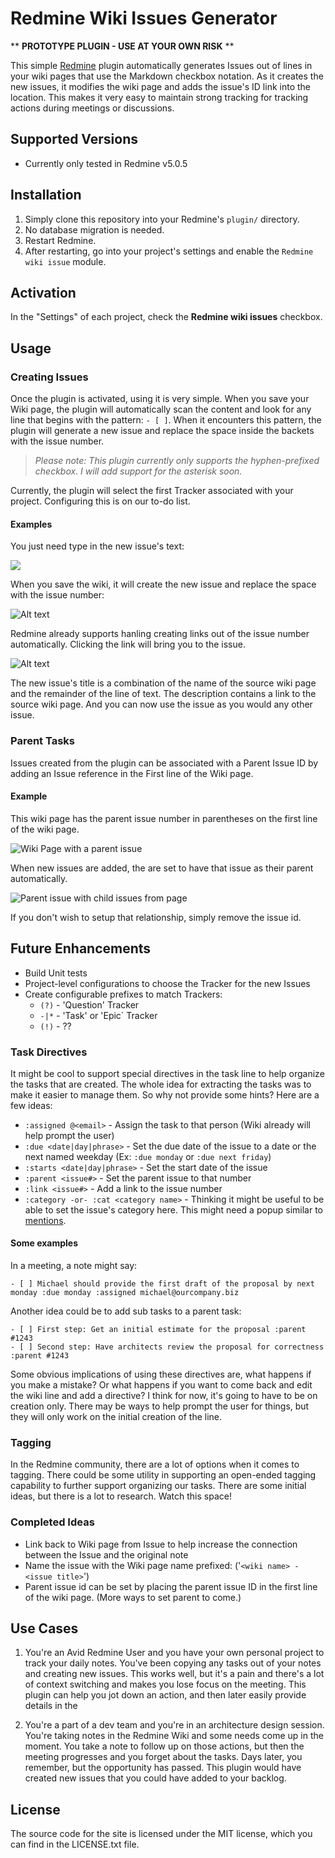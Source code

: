 # Redmine Wiki Issues Generator

** **PROTOTYPE PLUGIN - USE AT YOUR OWN RISK** **

This simple [Redmine](https://www.redmine.org/) plugin automatically generates Issues out of lines in your wiki pages that use the Markdown checkbox notation. As it creates the new issues, it modifies the wiki page and adds the issue's ID link into the location. This makes it very easy to maintain strong tracking for tracking actions during meetings or discussions.

## Supported Versions

* Currently only tested in Redmine v5.0.5

## Installation

1. Simply clone this repository into your Redmine's `plugin/` directory.
2. No database migration is needed.
4. Restart Redmine.
5. After restarting, go into your project's settings and enable the `Redmine wiki issue` module.

## Activation

In the "Settings" of each project, check the **Redmine wiki issues** checkbox.

## Usage

### Creating Issues

Once the plugin is activated, using it is very simple. When you save your Wiki page, the plugin will automatically scan the content and look for any line that begins with the pattern: `- [ ]`. When it encounters this pattern, the plugin will generate a new issue and replace the space inside the backets with the issue number. 

> *Please note: This plugin currently only supports the hyphen-prefixed checkbox. I will add support for the asterisk soon.*

Currently, the plugin will select the first Tracker associated with your project. Configuring this is on our to-do list.

#### Examples

You just need type in the new issue's text:

![](docs/editing-wiki-task.png)

When you save the wiki, it will create the new issue and replace the space with the issue number:

![Alt text](docs/saved-wiki-task.png)

Redmine already supports hanling creating links out of the issue number automatically. Clicking the link will bring you to the issue. 

![Alt text](docs/new-issue.png)

The new issue's title is a combination of the name of the source wiki page and the remainder of the line of text. The description contains a link to the source wiki page. And you can now use the issue as you would any other issue.

### Parent Tasks

Issues created from the plugin can be associated with a Parent Issue ID by adding an Issue reference in the First line of the Wiki page. 

#### Example

This wiki page has the parent issue number in parentheses on the first line of the wiki page.

![Wiki Page with a parent issue](docs/wiki_page_parent_issue.png)

When new issues are added, the are set to have that issue as their parent automatically. 

![Parent issue with child issues from page](docs/wiki_parent_issue.png)

If you don't wish to setup that relationship, simply remove the issue id.

## Future Enhancements

* Build Unit tests
* Project-level configurations to choose the Tracker for the new Issues
* Create configurable prefixes to match Trackers:
  * `(?)` - 'Question' Tracker
  * `-|*` - 'Task' or 'Epic` Tracker
  * `(!)` - ??

### Task Directives
It might be cool to support special directives in the task line to help organize the tasks that are created. The whole idea for extracting the tasks was to make it easier to manage them. So why not provide some hints? Here are a few ideas:

  * `:assigned @<email>` - Assign the task to that person (Wiki already will help prompt the user)
  * `:due <date|day|phrase>` - Set the due date of the issue to a date or the next named weekday (Ex: `:due monday` or `:due next friday`)
  * `:starts <date|day|phrase>` - Set the start date of the issue
  * `:parent <issue#>` - Set the parent issue to that number
  * `:link <issue#>` - Add a link to the issue number
  * `:category -or- :cat <category name>` - Thinking it might be useful to be able to set the issue's category here. This might need a popup similar to [mentions](https://www.redmine.org/issues/13919).
  
#### Some examples

In a meeting, a note might say:
```
- [ ] Michael should provide the first draft of the proposal by next monday :due monday :assigned michael@ourcompany.biz
```

Another idea could be to add sub tasks to a parent task:
```
- [ ] First step: Get an initial estimate for the proposal :parent #1243
- [ ] Second step: Have architects review the proposal for correctness :parent #1243
```

Some obvious implications of using these directives are, what happens if you make a mistake? Or what happens if you want to come back and edit the wiki line and add a directive? I think for now, it's going to have to be on creation only. There may be ways to help prompt the user for things, but they will only work on the initial creation of the line.

### Tagging

In the Redmine community, there are a lot of options when it comes to tagging. There could be some utility in supporting an open-ended tagging capability to further support organizing our tasks. There are some initial ideas, but there is a lot to research. Watch this space!

### Completed Ideas
* Link back to Wiki page from Issue to help increase the connection between the Issue and the original note
* Name the issue with the Wiki page name prefixed: ('`<wiki name> - <issue title>`')
* Parent issue id can be set by placing the parent issue ID in the first line of the wiki page. (More ways to set parent to come.)

## Use Cases

1) You're an Avid Redmine User and you have your own personal project to track your daily notes. You've been copying any tasks out of your notes and creating new issues. This works well, but it's a pain and there's a lot of context switching and makes you lose focus on the meeting. This plugin can help you jot down an action, and then later easily provide details in the 

2) You're a part of a dev team and you're in an architecture design session. You're taking notes in the Redmine Wiki and some needs come up in the moment. You take a note to follow up on those actions, but then the meeting progresses and you forget about the tasks. Days later, you remember, but the opportunity has passed. This plugin would have created new issues that you could have added to your backlog.

## License

The source code for the site is licensed under the MIT license, which you can find in the LICENSE.txt file.

